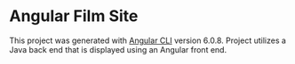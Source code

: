 # Angular Film Site

This project was generated with [Angular CLI](https://github.com/angular/angular-cli) version 6.0.8.  Project utilizes a Java back end that is displayed using an Angular front end.

